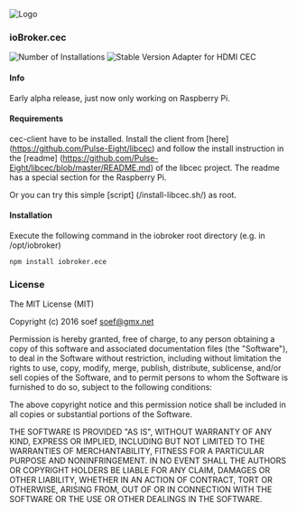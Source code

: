 ![Logo](admin/cec.png)
### ioBroker.cec
![Number of Installations](http://iobroker.live/badges/cec-community-installed.svg) ![Stable Version](http://iobroker.live/badges/cec-community-stable.svg) 
Adapter for HDMI CEC

#### Info
Early alpha release, just now only working on Raspberry Pi.

#### Requirements
cec-client have to be installed. Install the client from [here] (https://github.com/Pulse-Eight/libcec) 
and follow the install instruction in the [readme] (https://github.com/Pulse-Eight/libcec/blob/master/README.md) of the libcec project.
The readme has a special section for the Raspberry Pi.

Or you can try this simple [script] (/install-libcec.sh/) as root.

#### Installation
Execute the following command in the iobroker root directory (e.g. in /opt/iobroker)
```
npm install iobroker.ece 
```
### License
The MIT License (MIT)

Copyright (c) 2016 soef <soef@gmx.net>

Permission is hereby granted, free of charge, to any person obtaining a copy
of this software and associated documentation files (the "Software"), to deal
in the Software without restriction, including without limitation the rights
to use, copy, modify, merge, publish, distribute, sublicense, and/or sell
copies of the Software, and to permit persons to whom the Software is
furnished to do so, subject to the following conditions:

The above copyright notice and this permission notice shall be included in
all copies or substantial portions of the Software.

THE SOFTWARE IS PROVIDED "AS IS", WITHOUT WARRANTY OF ANY KIND, EXPRESS OR
IMPLIED, INCLUDING BUT NOT LIMITED TO THE WARRANTIES OF MERCHANTABILITY,
FITNESS FOR A PARTICULAR PURPOSE AND NONINFRINGEMENT. IN NO EVENT SHALL THE
AUTHORS OR COPYRIGHT HOLDERS BE LIABLE FOR ANY CLAIM, DAMAGES OR OTHER
LIABILITY, WHETHER IN AN ACTION OF CONTRACT, TORT OR OTHERWISE, ARISING FROM,
OUT OF OR IN CONNECTION WITH THE SOFTWARE OR THE USE OR OTHER DEALINGS IN
THE SOFTWARE.

